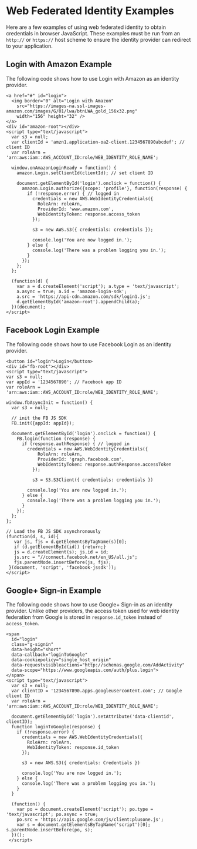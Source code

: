 # Web Federated Identity Examples<a name="config-web-identity-examples"></a>

Here are a few examples of using web federated identity to obtain credentials in browser JavaScript\. These examples must be run from an `http://` or `https://` host scheme to ensure the identity provider can redirect to your application\. 

## Login with Amazon Example<a name="config-web-identity-amazon-login-example"></a>

The following code shows how to use Login with Amazon as an identity provider\. 

```
<a href="#" id="login">
  <img border="0" alt="Login with Amazon"
    src="https://images-na.ssl-images-amazon.com/images/G/01/lwa/btnLWA_gold_156x32.png"
    width="156" height="32" />
</a>
<div id="amazon-root"></div>
<script type="text/javascript">
  var s3 = null;
  var clientId = 'amzn1.application-oa2-client.1234567890abcdef'; // client ID
  var roleArn = 'arn:aws:iam::AWS_ACCOUNT_ID:role/WEB_IDENTITY_ROLE_NAME';

  window.onAmazonLoginReady = function() {
    amazon.Login.setClientId(clientId); // set client ID

    document.getElementById('login').onclick = function() {
      amazon.Login.authorize({scope: 'profile'}, function(response) {
        if (!response.error) { // logged in
          credentials = new AWS.WebIdentityCredentials({
            RoleArn: roleArn,
            ProviderId: 'www.amazon.com',
            WebIdentityToken: response.access_token
          });

          s3 = new AWS.S3({ credentials: credentials });

          console.log('You are now logged in.');
        } else {
          console.log('There was a problem logging you in.');
        }
      });
    };
  };

  (function(d) {
    var a = d.createElement('script'); a.type = 'text/javascript';
    a.async = true; a.id = 'amazon-login-sdk';
    a.src = 'https://api-cdn.amazon.com/sdk/login1.js';
    d.getElementById('amazon-root').appendChild(a);
  })(document);
</script>
```

## Facebook Login Example<a name="config-web-identity-facebook-login-example"></a>

The following code shows how to use Facebook Login as an identity provider\.

```
<button id="login">Login</button>
<div id="fb-root"></div>
<script type="text/javascript">
var s3 = null;
var appId = '1234567890'; // Facebook app ID
var roleArn = 'arn:aws:iam::AWS_ACCOUNT_ID:role/WEB_IDENTITY_ROLE_NAME';

window.fbAsyncInit = function() {
  var s3 = null;
 
  // init the FB JS SDK
  FB.init({appId: appId});

  document.getElementById('login').onclick = function() {
    FB.login(function (response) {
      if (response.authResponse) { // logged in
        credentials = new AWS.WebIdentityCredentials({
            RoleArn: roleArn,
            ProviderId: 'graph.facebook.com',
            WebIdentityToken: response.authResponse.accessToken
          });

          s3 = S3.S3Client({ credentials: credentials })

        console.log('You are now logged in.');
      } else {
        console.log('There was a problem logging you in.');
      }
    });
  };
};

// Load the FB JS SDK asynchronously
(function(d, s, id){
   var js, fjs = d.getElementsByTagName(s)[0];
   if (d.getElementById(id)) {return;}
   js = d.createElement(s); js.id = id;
   js.src = "//connect.facebook.net/en_US/all.js";
   fjs.parentNode.insertBefore(js, fjs);
 }(document, 'script', 'facebook-jssdk'));
</script>
```

## Google\+ Sign\-in Example<a name="config-web-identity-google-login-example"></a>

The following code shows how to use Google\+ Sign\-in as an identity provider\. Unlike other providers, the access token used for web identity federation from Google is stored in `response.id_token` instead of `access_token`\. 

```
<span
  id="login"
  class="g-signin"
  data-height="short"
  data-callback="loginToGoogle"
  data-cookiepolicy="single_host_origin"
  data-requestvisibleactions="http://schemas.google.com/AddActivity"
  data-scope="https://www.googleapis.com/auth/plus.login">
</span>
<script type="text/javascript">
  var s3 = null;
  var clientID = '1234567890.apps.googleusercontent.com'; // Google client ID
  var roleArn = 'arn:aws:iam::AWS_ACCOUNT_ID:role/WEB_IDENTITY_ROLE_NAME';

  document.getElementById('login').setAttribute('data-clientid', clientID);
  function loginToGoogle(response) {
    if (!response.error) {
      credentials = new AWS.WebIdentityCredentials({
        RoleArn: roleArn, 
        WebIdentityToken: response.id_token
      });

      s3 = new AWS.S3({ credentials: Credentials })

      console.log('You are now logged in.');
    } else {
      console.log('There was a problem logging you in.');
    }
  }

  (function() {
    var po = document.createElement('script'); po.type = 'text/javascript'; po.async = true;
    po.src = 'https://apis.google.com/js/client:plusone.js';
    var s = document.getElementsByTagName('script')[0]; s.parentNode.insertBefore(po, s);
  })();
 </script>
```